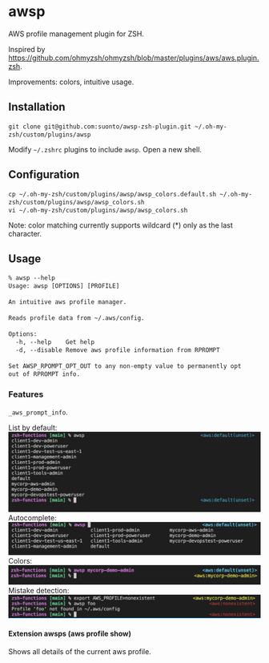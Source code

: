 # awsp

AWS profile management plugin for ZSH.

Inspired by https://github.com/ohmyzsh/ohmyzsh/blob/master/plugins/aws/aws.plugin.zsh.

Improvements: colors, intuitive usage.

## Installation
```
git clone git@github.com:suonto/awsp-zsh-plugin.git ~/.oh-my-zsh/custom/plugins/awsp
```
Modify `~/.zshrc` plugins to include `awsp`. Open a new shell.

## Configuration
```
cp ~/.oh-my-zsh/custom/plugins/awsp/awsp_colors.default.sh ~/.oh-my-zsh/custom/plugins/awsp/awsp_colors.sh
vi ~/.oh-my-zsh/custom/plugins/awsp/awsp_colors.sh
```
Note: color matching currently supports wildcard (*) only as the last character.

## Usage
```
% awsp --help
Usage: awsp [OPTIONS] [PROFILE]

An intuitive aws profile manager.

Reads profile data from ~/.aws/config.

Options:
  -h, --help    Get help
  -d, --disable Remove aws profile information from RPROMPT

Set AWSP_RPOMPT_OPT_OUT to any non-empty value to permanently opt
out of RPROMPT info.
```

### Features
`_aws_prompt_info`.

List by default:
![default](pics/default.png)
Autocomplete:
![autocomplete](pics/autocomplete.png)
Colors:
![colors](pics/colors.png)
Mistake detection:
![errors](pics/errors.png)

#### Extension awsps (aws profile show)
Shows all details of the current aws profile.
